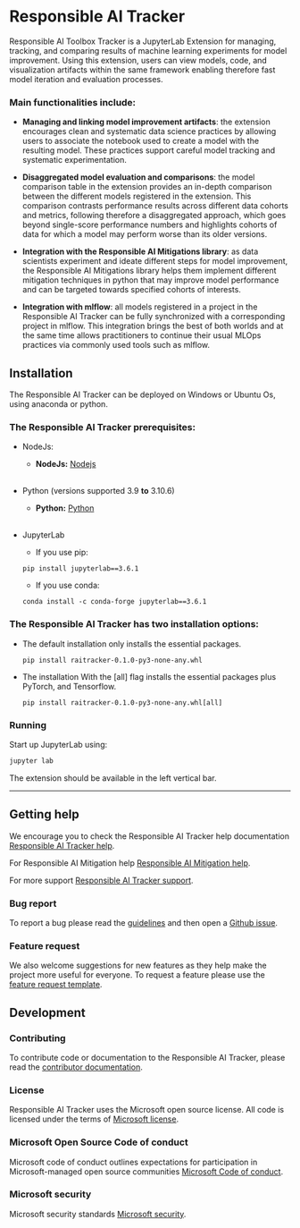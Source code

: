 # Responsible AI Tracker

Responsible AI Toolbox Tracker is a JupyterLab Extension for managing, tracking, and comparing results of machine learning experiments for model improvement. Using this extension, users can view models, code, and visualization artifacts within the same framework enabling therefore fast model iteration and evaluation processes.

### Main functionalities include:

- **Managing and linking model improvement artifacts**: the extension encourages clean and systematic data science practices by allowing users to associate the notebook used to create a model with the resulting model. These practices support careful model tracking and systematic experimentation.

- **Disaggregated model evaluation and comparisons**: the model comparison table in the extension provides an in-depth comparison between the different models registered in the extension. This comparison contrasts performance results across different data cohorts and metrics, following therefore a disaggregated approach, which goes beyond single-score performance numbers and highlights cohorts of data for which a model may perform worse than its older versions.

- **Integration with the Responsible AI Mitigations library**: as data scientists experiment and ideate different steps for model improvement, the Responsible AI Mitigations library helps them implement different mitigation techniques in python that may improve model performance and can be targeted towards specified cohorts of interests.

- **Integration with mlflow**: all models registered in a project in the Responsible AI Tracker can be fully synchronized with a corresponding project in mlflow. This integration brings the best of both worlds and at the same time allows practitioners to continue their usual MLOps practices via commonly used tools such as mlflow.

## Installation

The Responsible AI Tracker can be deployed on Windows or Ubuntu Os, using anaconda or python.

### The Responsible AI Tracker prerequisites:

- NodeJs:

  - **NodeJs:** [Nodejs](https://nodejs.org/)<br /><br />

- Python (versions supported 3.9 **to** 3.10.6)

  - **Python:** [Python](https://www.python.org/downloads/)<br /><br />

- JupyterLab
  - If you use pip:
  ```shell
  pip install jupyterlab==3.6.1
  ```
  - If you use conda:
  ```shell
  conda install -c conda-forge jupyterlab==3.6.1
  ```

### The Responsible AI Tracker has two installation options:

- The default installation only installs the essential packages.

  ```shell
  pip install raitracker-0.1.0-py3-none-any.whl
  ```

- The installation With the [all] flag installs the essential packages plus PyTorch, and Tensorflow.
  ```shell
  pip install raitracker-0.1.0-py3-none-any.whl[all]
  ```

### Running

Start up JupyterLab using:

```bash
jupyter lab
```

The extension should be available in the left vertical bar.

---

## Getting help

We encourage you to check the Responsible AI Tracker help documentation [Responsible AI Tracker help](https://responsible-ai-toolbox-tracker.readthedocs.io/en/latest/). 

For Responsible AI Mitigation help [Responsible AI Mitigation help](https://responsible-ai-toolbox-mitigations.readthedocs.io/en/latest/).  

For more support [Responsible AI Tracker support](https://github.com/microsoft/responsible-ai-toolbox-tracker/blob/main/SUPPORT.md).


### Bug report

To report a bug please read the [guidelines](https://responsible-ai-toolbox-tracker.readthedocs.io/en/latest/) and then open a [Github issue](https://github.com/microsoft/responsible-ai-toolbox-tracker/issues/new). 


### Feature request

We also welcome suggestions for new features as they help make the project more useful for everyone. To request a feature please use the [feature request template](https://github.com/microsoft/responsible-ai-toolbox-tracker/labels/enhancement).


## Development

### Contributing

To contribute code or documentation to the Responsible AI Tracker, please read the [contributor documentation](https://responsible-ai-toolbox-tracker.readthedocs.io/en/latest/).

### License

Responsible AI Tracker uses the Microsoft open source license. All code is licensed under the terms of [Microsoft license](https://github.com/microsoft/responsible-ai-toolbox-tracker/blob/main/LICENSE).

### Microsoft Open Source Code of conduct

Microsoft code of conduct outlines expectations for participation in Microsoft-managed open source communities [Microsoft  Code of conduct](https://github.com/microsoft/responsible-ai-toolbox-tracker/blob/main/CODE_OF_CONDUCT.md).


### Microsoft security 

Microsoft security standards [Microsoft security](https://github.com/microsoft/responsible-ai-toolbox-tracker/blob/main/SECURITY.md).